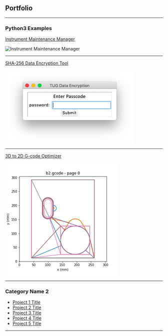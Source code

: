 ## Portfolio

---

### Python3 Examples

[Instrument Maintenance Manager](/instrument_mgr)

<img src="images/dummy_thumbnail.jpg?raw=true" title="Instrument Maintenance Manager">

---
[SHA-256 Data Encryption Tool](/data_encryption)

<img src="images/encrypter1.png"/>

---
[3D to 2D G-code Optimizer](/3d_2d.md)

<img src="images/pyplot.png"/>

---

### Category Name 2

- [Project 1 Title](http://example.com/)
- [Project 2 Title](http://example.com/)
- [Project 3 Title](http://example.com/)
- [Project 4 Title](http://example.com/)
- [Project 5 Title](http://example.com/)

---
